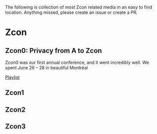 The following is collection of most Zcon related media in an easy to find location. Anything missed, please create an issue or create a PR.

# Zcon

## Zcon0: Privacy from A to Zcon

Zcon0 was our first annual conference, and it went incredibly well. We spent June 26 – 28 in beautiful Montréal

[Playlist](https://www.youtube.com/playlist?list=PL40dyJ0UYTLK507afWUMgzUYeh-i4qQWS)


## Zcon1

## Zcon2

## Zcon3

